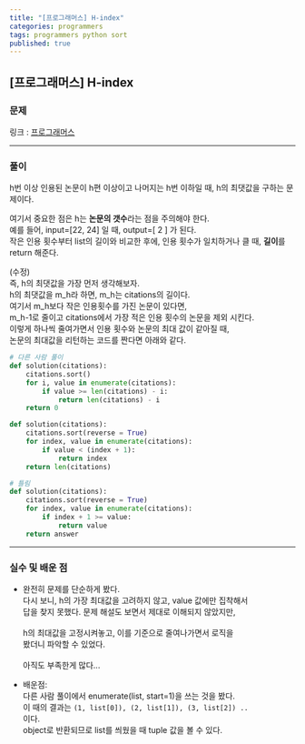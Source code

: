 ```yaml
---
title: "[프로그래머스] H-index"
categories: programmers
tags: programmers python sort
published: true
---
```


## [프로그래머스] H-index

### 문제

링크 : [프로그래머스](https://programmers.co.kr/learn/courses/30/lessons/42747)

---

### 풀이

h번 이상 인용된 논문이 h편 이상이고 나머지는 h번 이하일 때, h의 최댓값을 구하는 문제이다.

여기서 중요한 점은 h는 **논문의 갯수**라는 점을 주의해야 한다.  
예를 들어, input=[22, 24] 일 때, output=[ 2 ] 가 된다.  
작은 인용 횟수부터 list의 길이와 비교한 후에, 인용 횟수가 일치하거나 클 때, **길이**를 return 해준다.

(수정)  
즉, h의 최댓값을 가장 먼저 생각해보자.  
h의 최댓값을 m_h라 하면, m_h는 citations의 길이다.  
여기서 m_h보다 작은 인용횟수를 가진 논문이 있다면,  
m_h-1로 줄이고 citations에서 가장 적은 인용 횟수의 논문을 제외 시킨다.  
이렇게 하나씩 줄여가면서 인용 횟수와 논문의 최대 값이 같아질 때,  
논문의 최대값을 리턴하는 코드를 짠다면 아래와 같다.

```python
# 다른 사람 풀이
def solution(citations):
    citations.sort()
    for i, value in enumerate(citations):
        if value >= len(citations) - i:
            return len(citations) - i
    return 0
```

```python
def solution(citations):
    citations.sort(reverse = True)
    for index, value in enumerate(citations):
        if value < (index + 1):
            return index
    return len(citations)
```

```python
# 틀림
def solution(citations):
    citations.sort(reverse = True)
    for index, value in enumerate(citations):
        if index + 1 >= value:
            return value
    return answer
```

---

### 실수 및 배운 점

- 완전히 문제를 단순하게 봤다.  
  다시 보니, h의 가장 최대값을 고려하지 않고, value 값에만 집착해서  
  답을 찾지 못했다. 문제 해설도 보면서 제대로 이해되지 않았지만,  
  <br>
  h의 최대값을 고정시켜놓고, 이를 기준으로 줄여나가면서 로직을  
  봤더니 파악할 수 있었다.  
  <br>
  아직도 부족한게 많다...

- 배운점:  
  다른 사람 풀이에서 enumerate(list, start=1)을 쓰는 것을 봤다.  
  이 때의 결과는 `(1, list[0]), (2, list[1]), (3, list[2]) ..`  
  이다.  
  object로 반환되므로 list를 씌웠을 때 tuple 값을 볼 수 있다.
